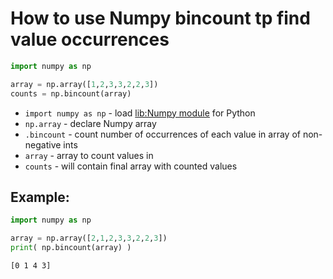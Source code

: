 # How to use Numpy bincount tp find value occurrences

```python
import numpy as np

array = np.array([1,2,3,3,2,2,3])
counts = np.bincount(array)
```

- `import numpy as np` - load [lib:Numpy module](/python-numpy/how-to-install-python-numpy-lib) for Python
- `np.array` - declare Numpy array
- `.bincount` - count number of occurrences of each value in array of non-negative ints
- `array` - array to count values in
- `counts` - will contain final array with counted values

## Example: 
```python
import numpy as np

array = np.array([2,1,2,3,3,2,2,3])
print( np.bincount(array) )
```
```
[0 1 4 3]

```

